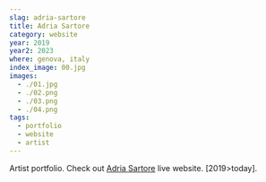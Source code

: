 ```yaml
---
slag: adria-sartore
title: Adria Sartore
category: website
year: 2019
year2: 2023
where: genova, italy
index_image: 00.jpg
images:
  - ./01.jpg
  - ./02.png
  - ./03.png
  - ./04.png
tags:
  - portfolio
  - website
  - artist
---
```


Artist portfolio.
Check out [Adria Sartore](https://adriasartore.com?source=rokma.com) live website.
[2019>today].
